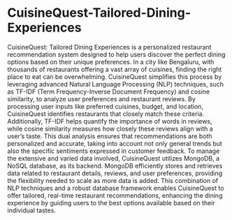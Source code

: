 # CuisineQuest-Tailored-Dining-Experiences
CuisineQuest: Tailored Dining Experiences is a personalized restaurant recommendation system designed to help users discover the perfect dining options based on their unique preferences. In a city like Bengaluru, with thousands of restaurants offering a vast array of cuisines, finding the right place to eat can be overwhelming. CuisineQuest simplifies this process by leveraging advanced Natural Language Processing (NLP) techniques, such as TF-IDF (Term Frequency-Inverse Document Frequency) and cosine similarity, to analyze user preferences and restaurant reviews. By processing user inputs like preferred cuisines, budget, and location, CuisineQuest identifies restaurants that closely match these criteria. Additionally, TF-IDF helps quantify the importance of words in reviews, while cosine similarity measures how closely these reviews align with a user’s taste.
This dual analysis ensures that recommendations are both personalized and accurate, taking into account not only general trends but also the specific sentiments expressed in customer feedback. To manage the extensive and varied data involved, CuisineQuest utilizes MongoDB, a NoSQL database, as its backend. MongoDB efficiently stores and retrieves data related to restaurant details, reviews, and user preferences, providing the flexibility needed to scale as more data is added. This combination of NLP techniques and a robust database framework enables CuisineQuest to offer tailored, real-time restaurant recommendations, enhancing the dining experience by guiding users to the best options available based on their individual tastes.
